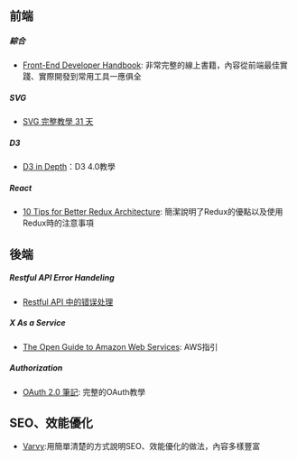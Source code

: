 
## 前端

##### 綜合
- [Front-End Developer Handbook](https://www.gitbook.com/book/frontendmasters/front-end-handbook/details): 非常完整的線上書籍，內容從前端最佳實踐、實際開發到常用工具一應俱全

##### SVG
- [SVG 完整教學 31 天](http://www.oxxostudio.tw/articles/201410/svg-tutorial.html)

##### D3
- [D3 in Depth](http://d3indepth.com/)：D3 4.0教學

##### React
- [10 Tips for Better Redux Architecture](https://medium.com/javascript-scene/10-tips-for-better-redux-architecture-69250425af44#.piofe8wz7): 簡潔說明了Redux的優點以及使用Redux時的注意事項

## 後端
##### Restful API Error Handeling
- [Restful API 中的错误处理](http://scarletsky.github.io/2016/11/30/error-handling-in-restful-api/)

##### X As a Service
- [The Open Guide to Amazon Web Services](https://github.com/open-guides/og-aws): AWS指引

##### Authorization
- [OAuth 2.0 筆記](https://blog.yorkxin.org/2013/09/30/oauth2-1-introduction): 完整的OAuth教學

## SEO、效能優化
- [Varvy](https://varvy.com/):用簡單清楚的方式說明SEO、效能優化的做法，內容多樣豐富
